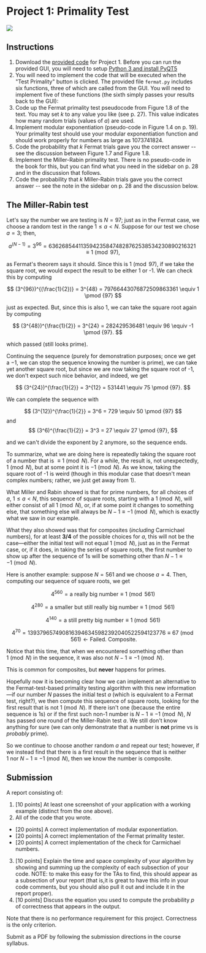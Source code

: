 # Project 1: Primality Test

![](project1_files/Proj1GUI.png)

## Instructions

1. Download the [provided code](../project1-fermat/assignment/) for Project 1. 
Before you can run the provided GUI, you will need to setup [Python 3 and install PyQT5](../../installing-python.md#python) 
1. You will need to implement the code that will be executed when the "Test Primality" button is clicked. The provided file `fermat.py` includes six functions, three of which are called from the GUI. You will need to implement five of these functions (the sixth simply passes your results back to the GUI):
1. Code up the Fermat primality test pseudocode from Figure 1.8 of the text. You may set $k$ to any value you like (see p. 27). This value indicates how many random trials (values of $a$) are used.
2. Implement modular exponentiation (pseudo-code in Figure 1.4 on p. 19). Your primality test should use your modular exponentiation function and should work properly for numbers as large as 1073741824.
3. Code the probability that $k$ Fermat trials gave you the correct answer -- see the discussion between Figure 1.7 and Figure 1.8.
4. Implement the Miller-Rabin primality test. There is no pseudo-code in the book for this, but you can find what you need in the sidebar on p. 28 and in the discussion that follows.
1. Code the probability that $k$ Miller-Rabin trials gave you the correct answer -- see the note in the sidebar on p. 28 and the discussion below.


## The Miller-Rabin test


Let's say the number we are testing is $N=97$; just as in the Fermat case, we choose a random test in the range $1 ≤ a < N$. Suppose for our test we chose $a=3$; then, 

$$
a^{(N-1)} = 3^{96} = 6362685441135942358474828762538534230890216321 \equiv 1 \pmod {97}, 
$$

as Fermat's theorem says it should. Since this is $1 \pmod {97}$, if we take the square root, we would expect the result to be either 1 or -1. We can check this by computing 

$$
(3^{96})^{(\frac{1}{2})} = 3^{48} = 79766443076872509863361 \equiv 1 \pmod {97}
$$

just as expected. But, since this is also 1, we can take the square root again by computing 

$$
(3^{48})^{\frac{1}{2}} = 3^{24} = 282429536481 \equiv 96 \equiv -1 \pmod {97}.
$$

which passed (still looks prime).


Continuing the sequence (purely for demonstration purposes; once we get a $-1$, we can stop the sequence knowing the number is prime), we can take yet another square root, but since we are now taking the square root of -1, we don't expect such nice 
behavior, and indeed, we get 


$$
(3^{24})^{\frac{1}{2}} = 3^{12} = 531441 \equiv 75 \pmod {97}. 
$$


We can complete the sequence with 

$$
(3^{12})^{\frac{1}{2}} = 3^6 = 729 \equiv 50 \pmod {97}
$$
and
$$
(3^6)^{\frac{1}{2}} = 3^3 = 27 \equiv 27 \pmod {97}, 
$$

and we can't divide the exponent by 2 anymore, so the sequence ends.

To summarize, what we are doing here is repeatedly taking the square root of a number that is $\equiv 1 \pmod N$. 
For a while, the result is, 
not unexpectedly, $1 \pmod N$, but at some point it is $-1 \pmod N$. 
As we know, taking the square root of -1 is weird (though in this modular case that doesn't mean complex numbers; rather, we just get away from 1). 

What Miller and Rabin showed is that for prime numbers, for all choices of $a$, $1 \leq a < N$, this sequence of square roots, starting with a $1 \pmod N$, will either 
consist of all $1 \pmod N$, or, if at some point it changes to something else, that something else will always be $N-1 \equiv -1 \pmod N$, 
which is exactly what we saw in our example. 

What they also showed was that for composites (*including* Carmichael numbers), for 
at least **3/4** of the possible choices for $a$, this will not be the case—either the initial test will not equal 
$1 \pmod N$, just as in the Fermat case, or, if it does, in taking the series of square roots, the first number to show up 
after the sequence of $1$s will be something other than $N-1 \equiv -1 \pmod N$.


Here is another example: suppose $N=561$ and we choose $a=4$. Then, computing our sequence of square roots, we get

$$
4^{560} = \text{a really big number}  \equiv 1 \pmod {561} 
$$

$$
4^{280} = \text{a smaller but still really big number}  \equiv 1 \pmod {561}
$$

$$
4^{140} = \text{a still pretty big number}  \equiv 1 \pmod {561}
$$

$$
4^{70} = 1393796574908163946345982392040522594123776 \equiv 67 \pmod {561} \leftarrow \text{Failed. Composite}. 
$$

Notice that this time, that when we encountered something other than $1 \pmod N$ in the sequence, it was also not $N-1 \equiv -1 \pmod N$.

This is common for composites, but **never** happens for primes. 

Hopefully now it is becoming clear how we can implement an
alternative to the Fermat-test-based primality testing
algorithm with this new information—if our number $N$ passes the initial test $a$
(which is equivalent to a Fermat test, right?), we then compute this sequence of square roots, looking for the first result that is not $1 \pmod N$. 
If there isn't one (because the entire sequence is 1s) or if the first such non-1 number is $N-1 \equiv -1 \pmod N$, 
$N$ has passed one round of the Miller-Rabin test $a$. We still don't know anything for sure (we can only demonstrate that a number is **not** prime vs is *probably* prime). 

So we continue to choose another random $a$ and repeat our test; however, if we instead find that there is a first result in the sequence that is neither $1 \: \text{nor} \: N-1 \equiv -1 \pmod N$, then we know the number is composite.


## Submission


A report consisting of: 

1. [10 points] At least one screenshot of your application with a working example (distinct from the one above).
2. All of the code that you wrote. 
  - [20 points] A correct implementation of modular exponentiation.
  - [20 points] A correct implementation of the Fermat primality tester.
  - [20 points] A correct implementation of the check for Carmichael numbers.

3. [10 points] Explain the time and space complexity of your algorithm by showing and summing up the complexity of each subsection of your code. 
  NOTE: to make this easy for the TAs to find, this should appear as a subsection of your report (that is,it is great to have this info in your code comments, but you should also pull it out and include it in the report proper).
1. [10 points] Discuss the equation you used to compute the probability $p$ of correctness that appears in the output.


Note that there is no performance requirement for this project. Correctness is the only criterion.

Submit as a PDF by following the submission directions in the course syllabus.



